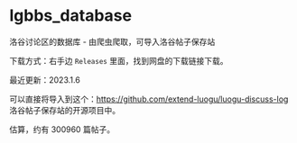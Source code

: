 # lgbbs_database
洛谷讨论区的数据库 - 由爬虫爬取，可导入洛谷帖子保存站

下载方式：右手边 `Releases` 里面，找到网盘的下载链接下载。

最近更新：2023.1.6

可以直接将导入到这个：https://github.com/extend-luogu/luogu-discuss-log 洛谷帖子保存站的开源项目中。

估算，约有 300960 篇帖子。
